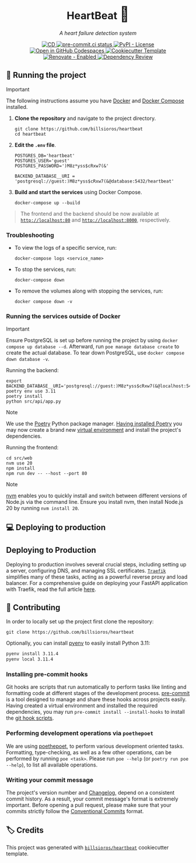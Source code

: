 <h1 align="center">HeartBeat <span style='font-size:40px;'>&#128147;</span></h1>

<p align="center"><em>A heart failure detection system</em></p>

<p align="center">
  <a href="https://github.com/billsioros/heartbeat/actions/workflows/cd.yml">
    <img
      src="https://github.com/billsioros/heartbeat/actions/workflows/cd.yml/badge.svg"
      alt="CD"
    />
  </a>
  <a href="https://results.pre-commit.ci/latest/github/billsioros/heartbeat/master">
    <img
      src="https://results.pre-commit.ci/badge/github/billsioros/heartbeat/master.svg"
      alt="pre-commit.ci status"
    />
  </a>
  <a href="https://opensource.org/licenses/MIT">
    <img
      src="https://img.shields.io/badge/license-MIT-green"
      alt="PyPI - License"
    />
  </a>
  <a href="https://vscode.dev/redirect?url=vscode://ms-vscode-remote.remote-containers/cloneInVolume?url=https://github.com/billsioros/heartbeat">
    <img
      src="https://img.shields.io/static/v1?label=Dev%20Containers&message=Open&color=blue&logo=visualstudiocode"
      alt="Open in GitHub Codespaces"
    />
  </a>
  <a href="https://github.com/billsioros/heartbeat">
    <img
      src="https://img.shields.io/badge/cookiecutter-template-D4AA00.svg?style=flat&logo=cookiecutter"
      alt="Cookiecutter Template">
  </a>
  <a href="https://app.renovatebot.com/dashboard#github/billsioros/heartbeat">
    <img
      src="https://img.shields.io/badge/renovate-enabled-brightgreen.svg?style=flat&logo=renovatebot"
      alt="Renovate - Enabled">
  </a>
  <a href="https://github.com/billsioros/heartbeat/actions/workflows/dependency_review.yml">
    <img
      src="https://github.com/billsioros/heartbeat/actions/workflows/dependency_review.yml/badge.svg"
      alt="Dependency Review"
    />
  </a>
</p>

## :rocket: Running the project

> [!IMPORTANT]
> The following instructions assume you have [Docker](https://www.docker.com/) and [Docker Compose](https://docs.docker.com/compose/) installed.

1. **Clone the repository** and navigate to the project directory.

    ```shell
    git clone https://github.com/billsioros/heartbeat
    cd heartbeat
    ```

2. **Edit the `.env` file**.

    ```shell
    POSTGRES_DB='heartbeat'
    POSTGRES_USER='guest'
    POSTGRES_PASSWORD=')M8z*yss$cRxw7(&'

    BACKEND_DATABASE__URI = 'postgresql://guest:)M8z*yss$cRxw7(&@database:5432/heartbeat'
    ```

3. **Build and start the services** using Docker Compose.

    ```shell
    docker-compose up --build
    ```

> The frontend and the backend should be now available at [`http://localhost:80`](http://localhost:80) and [`http://localhost:8000`](http://localhost:8000), respectively.

### Troubleshooting

- To view the logs of a specific service, run:

    ```shell
    docker-compose logs <service_name>
    ```

- To stop the services, run:

    ```shell
    docker-compose down
    ```

- To remove the volumes along with stopping the services, run:

    ```shell
    docker compose down -v
    ```

### Running the services outside of Docker

> [!IMPORTANT]
> Ensure PostgreSQL is set up before running the project by using `docker compose up database --d`. Afterward, run `poe manage database create` to create the actual database. To tear down PostgreSQL, use `docker compose down database -v`.

Running the backend:

```shell
export BACKEND_DATABASE__URI='postgresql://guest:)M8z*yss$cRxw7(&@localhost:5432/heartbeat'
poetry env use 3.11
poetry install
python src/api/app.py
```

> [!NOTE]
> We use the [Poetry](https://python-poetry.org/) Python package manager. [Having installed Poetry](https://python-poetry.org/docs/#installing-with-the-official-installer) you may now create a brand new [virtual environment](https://docs.python.org/3/tutorial/venv.html) and install the project's dependencies.

Running the frontend:

```shell
cd src/web
nvm use 20
npm install
npm run dev -- --host --port 80
```

> [!NOTE]
> [nvm](https://github.com/nvm-sh/nvm) enables you to quickly install and switch between different versions of Node.js via the command line. Ensure you install nvm, then install Node.js 20 by running `nvm install 20`.

## :computer: Deploying to production

## Deploying to Production

Deploying to production involves several crucial steps, including setting up a server, configuring DNS, and managing SSL certificates. [`Traefik`](https://github.com/traefik/traefik) simplifies many of these tasks, acting as a powerful reverse proxy and load balancer. For a comprehensive guide on deploying your FastAPI application with Traefik, read the full article [here](https://github.com/tiangolo/blog-posts/blob/master/deploying-fastapi-apps-with-https-powered-by-traefik/README.md).

## :bookmark_tabs: Contributing

In order to locally set up the project first clone the repository:

```shell
git clone https://github.com/billsioros/heartbeat
```

Optionally, you can install [pyenv](https://github.com/pyenv/pyenv?tab=readme-ov-file#installation) to easily install Python 3.11:

```bash
pyenv install 3.11.4
pyenv local 3.11.4
```

### Installing pre-commit hooks

Git hooks are scripts that run automatically to perform tasks like linting and formatting code at different stages of the development process. [pre-commit](https://pre-commit.com/) is a tool designed to manage and share these hooks across projects easily. Having created a virtual environment and installed the required dependencies, you may run `pre-commit install --install-hooks` to install the [git hook scripts](https://github.com/billsioros/heartbeat/blob/master/.pre-commit-config.yaml).


### Performing development operations via `poethepoet`

We are using [poethepoet](https://github.com/nat-n/poethepoet), to perform various development oriented tasks. Formatting, type-checking, as well as a few other operations, can be performed by running `poe <task>`. Please run `poe --help` (or `poetry run poe --help`), to list all available operations.

### Writing your commit message

The project's version number and [Changelog](https://github.com/billsioros/heartbeat/blob/master/CHANGELOG.md), depend on a consistent commit history. As a result, your commit message's format is extremely important. Before opening a pull request, please make sure that your commits strictly follow the [Conventional Commits](https://www.conventionalcommits.org/en/v1.0.0/) format.

## :label: Credits

This project was generated with [`billsioros/heartbeat`](https://github.com/billsioros/heartbeat) cookiecutter template.
